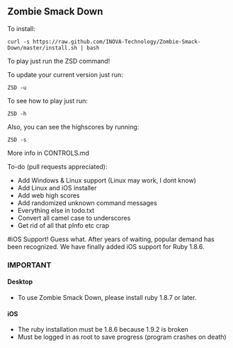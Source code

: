 ## Zombie Smack Down

To install:

    curl -s https://raw.github.com/INOVA-Technology/Zombie-Smack-Down/master/install.sh | bash

To play just run the ZSD command!

To update your current version just run:

    ZSD -u

To see how to play just run:

    ZSD -h

Also, you can see the highscores by running:

    ZSD -s

More info in CONTROLS.md

To-do (pull requests appreciated):
* Add Windows & Linux support (Linux may work, I dont know)
* Add Linux and iOS installer
* Add web high scores
* Add randomized unknown command messages
* Everything else in todo.txt
* Convert all camel case to underscores
* Get rid of all that pInfo etc crap

#iOS Support!
Guess what. After years of waiting, popular demand has been recognized. We have finally added iOS support for Ruby 1.8.6. 


### IMPORTANT
#### Desktop
* To use Zombie Smack Down, please install ruby 1.8.7 or later.

#### iOS
* The ruby installation must be 1.8.6 because 1.9.2 is broken
* Must be logged in as root to save progress (program crashes on death)


